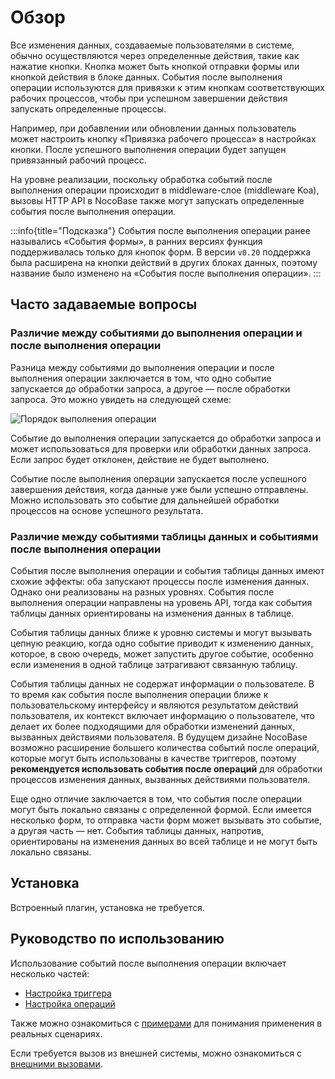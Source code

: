 # Обзор

<PluginInfo name="workflow-action-trigger" link="/handbook/workflow/plugins/action-trigger"></PluginInfo>

Все изменения данных, создаваемые пользователями в системе, обычно осуществляются через определенные действия, такие как нажатие кнопки. Кнопка может быть кнопкой отправки формы или кнопкой действия в блоке данных. События после выполнения операции используются для привязки к этим кнопкам соответствующих рабочих процессов, чтобы при успешном завершении действия запускать определенные процессы.

Например, при добавлении или обновлении данных пользователь может настроить кнопку «Привязка рабочего процесса» в настройках кнопки. После успешного выполнения операции будет запущен привязанный рабочий процесс.

На уровне реализации, поскольку обработка событий после выполнения операции происходит в middleware-слое (middleware Koa), вызовы HTTP API в NocoBase также могут запускать определенные события после выполнения операции.

:::info{title="Подсказка"}
События после выполнения операции ранее назывались «События формы», в ранних версиях функция поддерживалась только для кнопок форм. В версии `v0.20` поддержка была расширена на кнопки действий в других блоках данных, поэтому название было изменено на «События после выполнения операции».
:::

## Часто задаваемые вопросы

### Различие между событиями до выполнения операции и после выполнения операции

Разница между событиями до выполнения операции и после выполнения операции заключается в том, что одно событие запускается до обработки запроса, а другое — после обработки запроса. Это можно увидеть на следующей схеме:

![Порядок выполнения операции](https://static-docs.nocobase.com/7c901be2282067d785205b70391332b7.png)

Событие до выполнения операции запускается до обработки запроса и может использоваться для проверки или обработки данных запроса. Если запрос будет отклонен, действие не будет выполнено.

Событие после выполнения операции запускается после успешного завершения действия, когда данные уже были успешно отправлены. Можно использовать это событие для дальнейшей обработки процессов на основе успешного результата.

### Различие между событиями таблицы данных и событиями после выполнения операции

События после выполнения операции и события таблицы данных имеют схожие эффекты: оба запускают процессы после изменения данных. Однако они реализованы на разных уровнях. События после выполнения операции направлены на уровень API, тогда как события таблицы данных ориентированы на изменения данных в таблице.

События таблицы данных ближе к уровню системы и могут вызывать цепную реакцию, когда одно событие приводит к изменению данных, которое, в свою очередь, может запустить другое событие, особенно если изменения в одной таблице затрагивают связанную таблицу.

События таблицы данных не содержат информации о пользователе. В то время как события после выполнения операции ближе к пользовательскому интерфейсу и являются результатом действий пользователя, их контекст включает информацию о пользователе, что делает их более подходящими для обработки изменений данных, вызванных действиями пользователя. В будущем дизайне NocoBase возможно расширение большего количества событий после операций, которые могут быть использованы в качестве триггеров, поэтому **рекомендуется использовать события после операций** для обработки процессов изменения данных, вызванных действиями пользователя.

Еще одно отличие заключается в том, что события после операции могут быть локально связаны с определенной формой. Если имеется несколько форм, то отправка части форм может вызывать это событие, а другая часть — нет. События таблицы данных, напротив, ориентированы на изменения данных во всей таблице и не могут быть локально связаны.

## Установка

Встроенный плагин, установка не требуется.

## Руководство по использованию

Использование событий после выполнения операции включает несколько частей:

- [Настройка триггера](./trigger.md)
- [Настройка операций](./action.md)

Также можно ознакомиться с [примерами](./example.md) для понимания применения в реальных сценариях.

Если требуется вызов из внешней системы, можно ознакомиться с [внешними вызовами](./http-api.md).